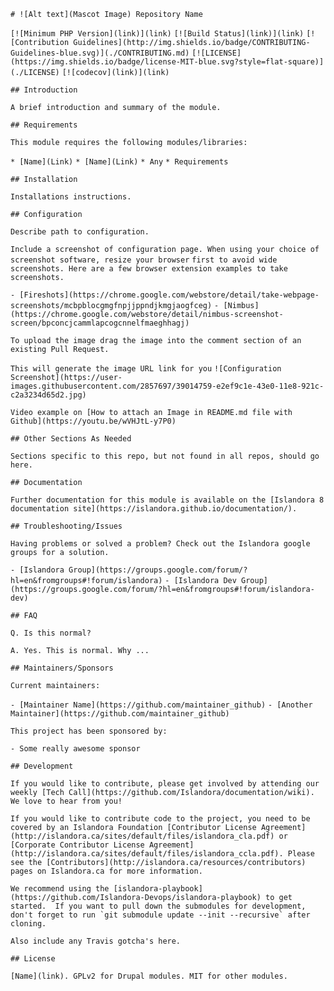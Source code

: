 `# ![Alt text](Mascot Image) Repository Name `

`[![Minimum PHP Version](link)](link)`
`[![Build Status](link)](link)`
`[![Contribution Guidelines](http://img.shields.io/badge/CONTRIBUTING-Guidelines-blue.svg)](./CONTRIBUTING.md)`
`[![LICENSE](https://img.shields.io/badge/license-MIT-blue.svg?style=flat-square)](./LICENSE)`
`[![codecov](link)](link)`

`## Introduction`

`A brief introduction and summary of the module.`

`## Requirements`

`This module requires the following modules/libraries:`

`* [Name](Link)`
`* [Name](Link)`
`* Any`
`* Requirements`

`## Installation`

`Installations instructions.`

`## Configuration`

`Describe path to configuration. `

`Include a screenshot of configuration page. When using your choice of screenshot software, resize your browser`
`first to avoid wide screenshots. Here are a few browser extension examples to take screenshots.`

  `- [Fireshots](https://chrome.google.com/webstore/detail/take-webpage-screenshots/mcbpblocgmgfnpjjppndjkmgjaogfceg)`
  `- [Nimbus](https://chrome.google.com/webstore/detail/nimbus-screenshot-screen/bpconcjcammlapcogcnnelfmaeghhagj)`

`To upload the image drag the image into the comment section of an existing Pull Request. `

`This will generate the image URL link for you`
  `![Configuration Screenshot](https://user-images.githubusercontent.com/2857697/39014759-e2ef9c1e-43e0-11e8-921c-c2a3234d65d2.jpg)`

`Video example on [How to attach an Image in README.md file with Github](https://youtu.be/wVHJtL-y7P0)`


`## Other Sections As Needed`

`Sections specific to this repo, but not found in all repos, should go here.`

`## Documentation`

`Further documentation for this module is available on the [Islandora 8 documentation site](https://islandora.github.io/documentation/).`

`## Troubleshooting/Issues`

`Having problems or solved a problem? Check out the Islandora google groups for a solution.`

`- [Islandora Group](https://groups.google.com/forum/?hl=en&fromgroups#!forum/islandora)`
`- [Islandora Dev Group](https://groups.google.com/forum/?hl=en&fromgroups#!forum/islandora-dev)`

`## FAQ`

`Q. Is this normal?`

`A. Yes. This is normal. Why ...`

`## Maintainers/Sponsors`

`Current maintainers:`

`- [Maintainer Name](https://github.com/maintainer_github)`
`- [Another Maintainer](https://github.com/maintainer_github)`

`This project has been sponsored by:`

`- Some really awesome sponsor`

`## Development`

`If you would like to contribute, please get involved by attending our weekly [Tech Call](https://github.com/Islandora/documentation/wiki). We love to hear from you!`

`If you would like to contribute code to the project, you need to be covered by an Islandora Foundation [Contributor License Agreement](http://islandora.ca/sites/default/files/islandora_cla.pdf) or [Corporate Contributor License Agreement](http://islandora.ca/sites/default/files/islandora_ccla.pdf). Please see the [Contributors](http://islandora.ca/resources/contributors) pages on Islandora.ca for more information.`

``We recommend using the [islandora-playbook](https://github.com/Islandora-Devops/islandora-playbook) to get started.  If you want to pull down the submodules for development, don't forget to run `git submodule update --init --recursive` after cloning.``

`Also include any Travis gotcha's here. `

`## License`

`[Name](link). GPLv2 for Drupal modules. MIT for other modules. `
